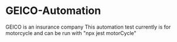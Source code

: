 # GEICO-Automation
GEICO is an insurance company
This automation test currently is for motorcycle and can be run with "npx jest motorCycle"
